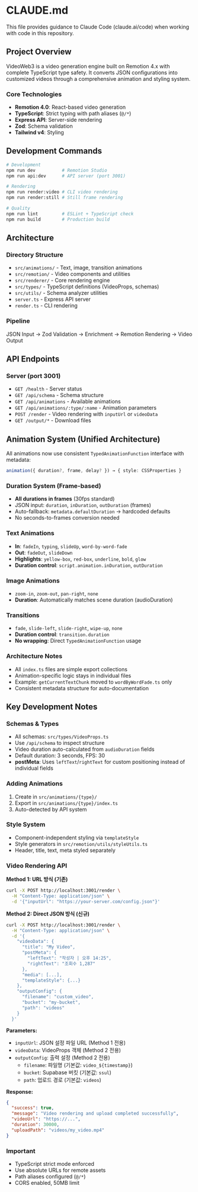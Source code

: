 # CLAUDE.md

This file provides guidance to Claude Code (claude.ai/code) when working with code in this repository.

## Project Overview

VideoWeb3 is a video generation engine built on Remotion 4.x with complete TypeScript type safety. It converts JSON configurations into customized videos through a comprehensive animation and styling system.

### Core Technologies
- **Remotion 4.0**: React-based video generation
- **TypeScript**: Strict typing with path aliases (`@/*`)
- **Express API**: Server-side rendering
- **Zod**: Schema validation
- **Tailwind v4**: Styling

## Development Commands

```bash
# Development
npm run dev          # Remotion Studio
npm run api:dev      # API server (port 3001)

# Rendering
npm run render:video # CLI video rendering
npm run render:still # Still frame rendering

# Quality
npm run lint         # ESLint + TypeScript check
npm run build        # Production build
```

## Architecture

### Directory Structure
- `src/animations/` - Text, image, transition animations
- `src/remotion/` - Video components and utilities
- `src/renderer/` - Core rendering engine
- `src/types/` - TypeScript definitions (VideoProps, schemas)
- `src/utils/` - Schema analyzer utilities
- `server.ts` - Express API server
- `render.ts` - CLI rendering

### Pipeline
JSON Input → Zod Validation → Enrichment → Remotion Rendering → Video Output

## API Endpoints

### Server (port 3001)
- `GET /health` - Server status
- `GET /api/schema` - Schema structure
- `GET /api/animations` - Available animations
- `GET /api/animations/:type/:name` - Animation parameters
- `POST /render` - Video rendering with `inputUrl` or `videoData`
- `GET /output/*` - Download files

## Animation System (Unified Architecture)

All animations now use consistent `TypedAnimationFunction` interface with metadata:
```typescript
animation({ duration?, frame, delay? }) → { style: CSSProperties }
```

### Duration System (Frame-based)
- **All durations in frames** (30fps standard)
- JSON input: `duration`, `inDuration`, `outDuration` (frames)
- Auto-fallback: `metadata.defaultDuration` → hardcoded defaults
- No seconds-to-frames conversion needed

### Text Animations
- **In**: `fadeIn`, `typing`, `slideUp`, `word-by-word-fade` 
- **Out**: `fadeOut`, `slideDown`
- **Highlights**: `yellow-box`, `red-box`, `underline`, `bold`, `glow`
- **Duration control**: `script.animation.inDuration`, `outDuration`

### Image Animations  
- `zoom-in`, `zoom-out`, `pan-right`, `none`
- **Duration**: Automatically matches scene duration (audioDuration)

### Transitions
- `fade`, `slide-left`, `slide-right`, `wipe-up`, `none`
- **Duration control**: `transition.duration`
- **No wrapping**: Direct `TypedAnimationFunction` usage

### Architecture Notes
- All `index.ts` files are simple export collections
- Animation-specific logic stays in individual files
- Example: `getCurrentTextChunk` moved to `wordByWordFade.ts` only
- Consistent metadata structure for auto-documentation

## Key Development Notes

### Schemas & Types
- All schemas: `src/types/VideoProps.ts`
- Use `/api/schema` to inspect structure
- Video duration auto-calculated from `audioDuration` fields
- Default duration: 3 seconds, FPS: 30
- **postMeta**: Uses `leftText`/`rightText` for custom positioning instead of individual fields

### Adding Animations
1. Create in `src/animations/{type}/`
2. Export in `src/animations/{type}/index.ts` 
3. Auto-detected by API system

### Style System
- Component-independent styling via `templateStyle`
- Style generators in `src/remotion/utils/styleUtils.ts`
- Header, title, text, meta styled separately

### Video Rendering API

**Method 1: URL 방식 (기존)**
```bash
curl -X POST http://localhost:3001/render \
  -H "Content-Type: application/json" \
  -d '{"inputUrl": "https://your-server.com/config.json"}'
```

**Method 2: Direct JSON 방식 (신규)**
```bash
curl -X POST http://localhost:3001/render \
  -H "Content-Type: application/json" \
  -d '{
    "videoData": {
      "title": "My Video",
      "postMeta": {
        "leftText": "작성자 | 오후 14:25",
        "rightText": "조회수 1,287"
      },
      "media": [...],
      "templateStyle": {...}
    },
    "outputConfig": {
      "filename": "custom_video",
      "bucket": "my-bucket",
      "path": "videos"
    }
  }'
```

**Parameters:**
- `inputUrl`: JSON 설정 파일 URL (Method 1 전용)
- `videoData`: VideoProps 객체 (Method 2 전용)
- `outputConfig`: 출력 설정 (Method 2 전용)
  - `filename`: 파일명 (기본값: `video_${timestamp}`)
  - `bucket`: Supabase 버킷 (기본값: `ssul`)
  - `path`: 업로드 경로 (기본값: `videos`)

**Response:**
```json
{
  "success": true,
  "message": "Video rendering and upload completed successfully",
  "videoUrl": "https://...",
  "duration": 30000,
  "uploadPath": "videos/my_video.mp4"
}
```

### Important
- TypeScript strict mode enforced
- Use absolute URLs for remote assets
- Path aliases configured (`@/*`)
- CORS enabled, 50MB limit